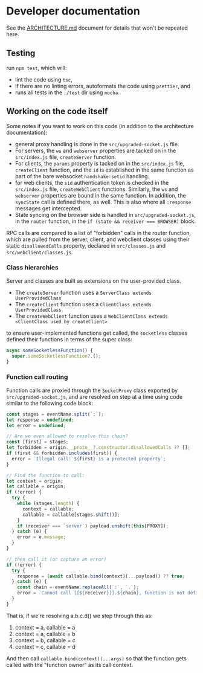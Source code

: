 # Developer documentation

See the [ARCHITECTURE.md](ARCHITECTURE.md) document for details that won't be repeated here.

## Testing

run `npm test`, which will:

- lint the code using `tsc`,
- if there are no linting errors, autoformats the code using `prettier`, and
- runs all tests in the `./test` dir using `mocha`.

## Working on the code itself

Some notes if you want to work on this code (in addition to the architecture documentation):

- general proxy handling is done in the `src/upgraded-socket.js` file.
- For servers, the `ws` and `webserver` properties are tacked on in the `src/index.js` file, `createServer` function.
- For clients, the `params` property is tacked on in the `src/index.js` file, `createClient` function, and the `id` is established in the same function as part of the bare websocket `handshake:setid` handling.
- for web clients, the `sid` authentication token is checked in the `src/index.js` file, `createWebClient` functions. Similarly, the `ws` and `webserver` properties are bound in the same function. In addition, the `syncState` call is defined there, as well. This is also where all `:response` messages get intercepted.
- State syncing on the browser side is handled in `src/upgraded-socket.js`, in the `router` function, in the `if (state && receiver === BROWSER)` block.

RPC calls are compared to a list of "forbidden" calls in the router function, which are pulled from the server, client, and webclient classes using their static `disallowedCalls` property, declared in `src/classes.js` and `src/webclient/classes.js`.

### Class hierarchies

Server and classes are built as extensions on the user-provided class.

- The `createServer` function uses a `ServerClass extends UserProvidedClass`
- The `createClient` function uses a `ClientClass extends UserProvidedClass`
- The `createWebClient` function uses a `WebClientClass extends <ClientClass used by createClient>`

to ensure user-implemented functions get called, the `socketless` classes defined their functions in terms of the super class:

```js
async someSocketlessFunction() {
  super.someSocketlessFunction?.();
}
```

### Function call routing

Function calls are proxied through the `SocketProxy` class exported by `src/upgraded-socket.js`, and are resolved on step at a time using code similar to the following code block:

```js
const stages = eventName.split(`:`);
let response = undefined;
let error = undefined;

// Are we even allowed to resolve this chain?
const [first] = stages;
let forbidden = origin.__proto__?.constructor.disallowedCalls ?? [];
if (first && forbidden.includes(first)) {
  error = `Illegal call: ${first} is a protected property`;
}

// Find the function to call:
let context = origin;
let callable = origin;
if (!error) {
  try {
    while (stages.length) {
      context = callable;
      callable = callable[stages.shift()];
    }
    if (receiver === `server`) payload.unshift(this[PROXY]);
  } catch (e) {
    error = e.message;
  }
}

// then call it (or capture an error)
if (!error) {
  try {
    response = (await callable.bind(context)(...payload)) ?? true;
  } catch (e) {
    const chain = eventName.replaceAll(`:`, `.`);
    error = `Cannot call [[${receiver}]].${chain}, function is not defined.`;
  }
}
```

That is, if we're resolving a.b.c.d() we step through this as:

1. context = a, callable = a
1. context = a, callable = b
1. context = b, callable = c
1. context = c, callable = d

And then call `callable.bind(context)(...args)` so that the function gets called with the "function owner" as its call context.
